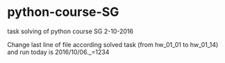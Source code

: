 # python-course-SG
task solving of python course SG
2-10-2016

Change last line of file according solved task (from hw_01_01 to hw_01_14) and run
today is 2016/10/06._=1234
